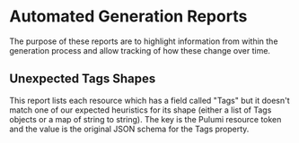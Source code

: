 # Automated Generation Reports

The purpose of these reports are to highlight information from within the generation process and allow tracking of how these change over time.

## Unexpected Tags Shapes

This report lists each resource which has a field called "Tags" but it doesn't match one of our expected heuristics for its shape (either a list of Tags objects or a map of string to string). The key is the Pulumi resource token and the value is the original JSON schema for the Tags property.
